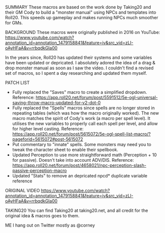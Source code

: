 SUMMARY
These macros are based on the work done by Taking20 and their GM Cody to build a "monster manual" using NPCs and templates into Roll20. This speeds up gameplay and makes running NPCs much smoother for GMs. 

BACKGROUND
These macros were originally published in 2016 on YouTube:
https://www.youtube.com/watch?annotation_id=annotation_1479158841&feature=iv&src_vid=zLI-oAyHFaA&v=rrbqdkGIa00

In the years since, Roll20 has updated their systems and some variables have been updated or depricated. I absolutely adored the idea of a drag & drop monster manual as soon as I saw the video. I couldn't find a revised set of macros, so I spent a day researching and updated them myself.

PATCH LIST
- Fully replaced the "Saves" macro to create a simplified dropdown. Reference: https://app.roll20.net/forum/post/5591512/5e-ogl-universal-saving-throw-macro-updated-for-v2-dot-0 
- Fully replaced the "Spells" macros since spells are no longer stored in repeating tables (which was how the macro originally worked). The new macro matches the spirit of Cody's work (a macro per spell level). It utilises the new variables to properly call each spell per level, and allow for higher level casting. Reference: https://app.roll20.net/forum/post/5615072/5e-ogl-spell-list-macro/?pageforid=5615072#post-5615072
- Put commentary to "innate" spells. Some monsters may need you to tweak the character sheet to enable their spellbook.
- Updated Perception to use more straightforward math (Perception + 10 for passive). Doesn't take into account ADV/DIS. Reference: https://app.roll20.net/forum/post/4658021/npc-perception-slash-passive-perception-macro
- Updated "Stats" to remove an depricated npcd* duplicate variable reference

ORIGINAL VIDEO
https://www.youtube.com/watch?annotation_id=annotation_1479158841&feature=iv&src_vid=zLI-oAyHFaA&v=rrbqdkGIa00

TAKING20
You can find Taking20 at taking20.net, and all credit for the original idea & macros goes to them.

ME
I hang out on Twitter mostly as @corney
